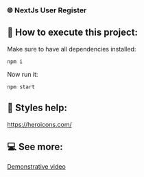 ### 🌐 NextJs User Register

## 🚀 How to execute this project:

Make sure to have all dependencies installed:
```
npm i
```
Now run it:
```
npm start
```

## 🍹 Styles help:
https://heroicons.com/

## 💻 See more:
[Demonstrative video](https://www.linkedin.com/feed/update/urn:li:activity:7015827507954237440/)

